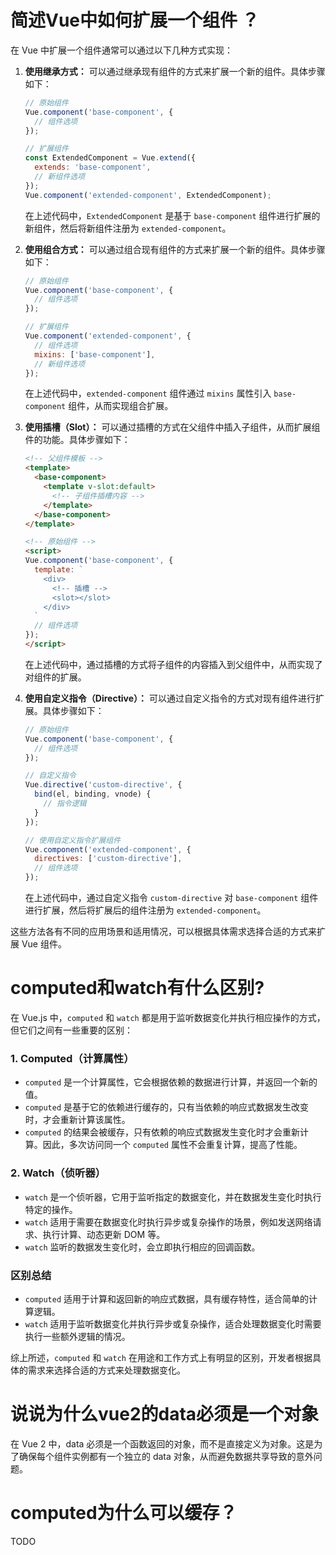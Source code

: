 
# 简述Vue中如何扩展一个组件 ？

在 Vue 中扩展一个组件通常可以通过以下几种方式实现：

1. **使用继承方式：**
   可以通过继承现有组件的方式来扩展一个新的组件。具体步骤如下：

   ```javascript
   // 原始组件
   Vue.component('base-component', {
     // 组件选项
   });

   // 扩展组件
   const ExtendedComponent = Vue.extend({
     extends: 'base-component',
     // 新组件选项
   });
   Vue.component('extended-component', ExtendedComponent);
   ```

   在上述代码中，`ExtendedComponent` 是基于 `base-component` 组件进行扩展的新组件，然后将新组件注册为 `extended-component`。

2. **使用组合方式：**
   可以通过组合现有组件的方式来扩展一个新的组件。具体步骤如下：

   ```javascript
   // 原始组件
   Vue.component('base-component', {
     // 组件选项
   });

   // 扩展组件
   Vue.component('extended-component', {
     // 组件选项
     mixins: ['base-component'],
     // 新组件选项
   });
   ```

   在上述代码中，`extended-component` 组件通过 `mixins` 属性引入 `base-component` 组件，从而实现组合扩展。

3. **使用插槽（Slot）：**
   可以通过插槽的方式在父组件中插入子组件，从而扩展组件的功能。具体步骤如下：

   ```html
   <!-- 父组件模板 -->
   <template>
     <base-component>
       <template v-slot:default>
         <!-- 子组件插槽内容 -->
       </template>
     </base-component>
   </template>

   <!-- 原始组件 -->
   <script>
   Vue.component('base-component', {
     template: `
       <div>
         <!-- 插槽 -->
         <slot></slot>
       </div>
     `
     // 组件选项
   });
   </script>
   ```

   在上述代码中，通过插槽的方式将子组件的内容插入到父组件中，从而实现了对组件的扩展。

4. **使用自定义指令（Directive）：**
   可以通过自定义指令的方式对现有组件进行扩展。具体步骤如下：

   ```javascript
   // 原始组件
   Vue.component('base-component', {
     // 组件选项
   });

   // 自定义指令
   Vue.directive('custom-directive', {
     bind(el, binding, vnode) {
       // 指令逻辑
     }
   });

   // 使用自定义指令扩展组件
   Vue.component('extended-component', {
     directives: ['custom-directive'],
     // 组件选项
   });
   ```

   在上述代码中，通过自定义指令 `custom-directive` 对 `base-component` 组件进行扩展，然后将扩展后的组件注册为 `extended-component`。

这些方法各有不同的应用场景和适用情况，可以根据具体需求选择合适的方式来扩展 Vue 组件。

# computed和watch有什么区别?
在 Vue.js 中，`computed` 和 `watch` 都是用于监听数据变化并执行相应操作的方式，但它们之间有一些重要的区别：

### 1. Computed（计算属性）
- `computed` 是一个计算属性，它会根据依赖的数据进行计算，并返回一个新的值。
- `computed` 是基于它的依赖进行缓存的，只有当依赖的响应式数据发生改变时，才会重新计算该属性。
- `computed` 的结果会被缓存，只有依赖的响应式数据发生变化时才会重新计算。因此，多次访问同一个 `computed` 属性不会重复计算，提高了性能。


### 2. Watch（侦听器）
- `watch` 是一个侦听器，它用于监听指定的数据变化，并在数据发生变化时执行特定的操作。
- `watch` 适用于需要在数据变化时执行异步或复杂操作的场景，例如发送网络请求、执行计算、动态更新 DOM 等。
- `watch` 监听的数据发生变化时，会立即执行相应的回调函数。

### 区别总结
- `computed` 适用于计算和返回新的响应式数据，具有缓存特性，适合简单的计算逻辑。
- `watch` 适用于监听数据变化并执行异步或复杂操作，适合处理数据变化时需要执行一些额外逻辑的情况。

综上所述，`computed` 和 `watch` 在用途和工作方式上有明显的区别，开发者根据具体的需求来选择合适的方式来处理数据变化。

# 说说为什么vue2的data必须是一个对象

在 Vue 2 中，data 必须是一个函数返回的对象，而不是直接定义为对象。这是为了确保每个组件实例都有一个独立的 data 对象，从而避免数据共享导致的意外问题。

# computed为什么可以缓存？

  TODO

